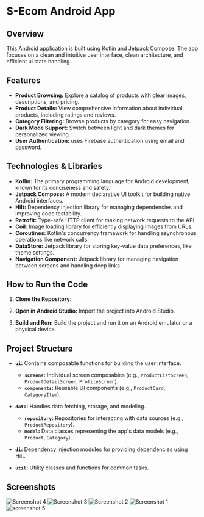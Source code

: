 # S-Ecom Android App

## Overview

This Android application is built using Kotlin and Jetpack Compose. The app focuses on a clean and intuitive user interface, clean architecture, and efficient ui state handling.

## Features

* **Product Browsing:** Explore a catalog of products with clear images, descriptions, and pricing.
* **Product Details:** View comprehensive information about individual products, including ratings and reviews.
* **Category Filtering:** Browse products by category for easy navigation.
* **Dark Mode Support:** Switch between light and dark themes for personalized viewing.
* **User Authentication:** uses Firebase authentication using email and password.

## Technologies & Libraries

* **Kotlin:** The primary programming language for Android development, known for its conciseness and safety.
* **Jetpack Compose:** A modern declarative UI toolkit for building native Android interfaces.
* **Hilt:** Dependency injection library for managing dependencies and improving code testability.
* **Retrofit:** Type-safe HTTP client for making network requests to the API.
* **Coil:** Image loading library for efficiently displaying images from URLs.
* **Coroutines:** Kotlin's concurrency framework for handling asynchronous operations like network calls.
* **DataStore:** Jetpack library for storing key-value data preferences, like theme settings.
* **Navigation Component:** Jetpack library for managing navigation between screens and handling deep links.

## How to Run the Code

1. **Clone the Repository:**

2. **Open in Android Studio:** Import the project into Android Studio.

3. **Build and Run:** Build the project and run it on an Android emulator or a physical device.

## Project Structure

* **`ui`:** Contains composable functions for building the user interface.
    * **`screens`:** Individual screen composables (e.g., `ProductListScreen`, `ProductDetailScreen`, `ProfileScreen`).
    * **`components`:** Reusable UI components (e.g., `ProductCard`, `CategoryItem`).

* **`data`:** Handles data fetching, storage, and modeling.
    * **`repository`:** Repositories for interacting with data sources (e.g., `ProductRepository`).
    * **`model`:** Data classes representing the app's data models (e.g., `Product`, `Category`).

* **`di`:** Dependency injection modules for providing dependencies using Hilt.

* **`util`:** Utility classes and functions for common tasks.


## Screenshots 


![Screenshot 4](https://github.com/Seme30/HuluShop/assets/83661382/829c558e-af8e-4a76-918c-ac9e9743e2db)
![Screenshot 3](https://github.com/Seme30/HuluShop/assets/83661382/22ca4eb3-2449-43f5-8bc9-35f8831ff2fb)
![Screenshot 2](https://github.com/Seme30/HuluShop/assets/83661382/159cfa0d-a85b-4ade-a30e-ca06774bb922)
![Screenshot 1](https://github.com/Seme30/HuluShop/assets/83661382/14a47aec-6616-49a1-a7fb-78cb18d3f8db)
![screenshot 5](https://github.com/Seme30/HuluShop/assets/83661382/12d81962-87ec-4f2a-b328-28fc34ba611f)

